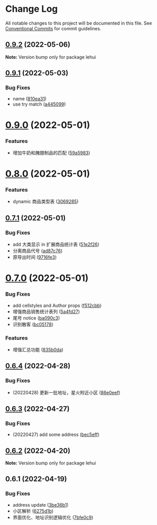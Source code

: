 # Change Log

All notable changes to this project will be documented in this file.
See [Conventional Commits](https://conventionalcommits.org) for commit guidelines.

## [0.9.2](https://github.com/snomiao/lehui/compare/lehui@0.9.1...lehui@0.9.2) (2022-05-06)

**Note:** Version bump only for package lehui





## [0.9.1](https://github.com/snomiao/lehui/compare/lehui@0.9.0...lehui@0.9.1) (2022-05-03)


### Bug Fixes

* name ([810ea31](https://github.com/snomiao/lehui/commit/810ea3164288efe22139c7a421730a9db5047001))
* use try match ([a445099](https://github.com/snomiao/lehui/commit/a4450996fcc483b3597819344b0e2a5d3b689d82))





# [0.9.0](https://github.com/snomiao/lehui/compare/lehui@0.8.0...lehui@0.9.0) (2022-05-01)


### Features

* 增加牛奶和腌腊制品的匹配 ([59a5983](https://github.com/snomiao/lehui/commit/59a59831c93895d9fc60986b7291248bc21a585a))





# [0.8.0](https://github.com/snomiao/lehui/compare/lehui@0.7.1...lehui@0.8.0) (2022-05-01)


### Features

* dynamic 商品类型表 ([3069285](https://github.com/snomiao/lehui/commit/3069285dc8f03e22897ae8a40b8eac8c82edbc28))





## [0.7.1](https://github.com/snomiao/lehui/compare/lehui@0.7.0...lehui@0.7.1) (2022-05-01)

### Bug Fixes

- add 大类显示 in 扩展商品统计表 ([51e2f26](https://github.com/snomiao/lehui/commit/51e2f2604d2e8e0bb3a495235cd283cfa6106fc3))
- 分离商品代号 ([ad87c76](https://github.com/snomiao/lehui/commit/ad87c763a9b696522dce7015cec097e1956c0328))
- 原导出时间 ([9716fe3](https://github.com/snomiao/lehui/commit/9716fe3ba169ac43b757dd5ddec46ab6f97e3cda))

# [0.7.0](https://github.com/snomiao/lehui/compare/lehui@0.6.4...lehui@0.7.0) (2022-05-01)

### Bug Fixes

- add cellstyles and Author props ([f512cbb](https://github.com/snomiao/lehui/commit/f512cbb30ca45ec72d93d7584d9dfac061e51404))
- 增强商品销售统计表列 ([5a4fd27](https://github.com/snomiao/lehui/commit/5a4fd277a13ef45eb1e6980b0474cb0d742d99fa))
- 尾号 notice ([ba090c3](https://github.com/snomiao/lehui/commit/ba090c3a74ce7c8ba05fabcdcdfd31ab8368df39))
- 识别散客 ([bc05178](https://github.com/snomiao/lehui/commit/bc0517872de00c252da6f0157eb0fab6ba3b83c2))

### Features

- 增强汇总功能 ([835b0da](https://github.com/snomiao/lehui/commit/835b0da05e1475b1982650a16cd126b118dc5464))

## [0.6.4](https://github.com/snomiao/lehui/compare/lehui@0.6.3...lehui@0.6.4) (2022-04-28)

### Bug Fixes

- (20220428) 更新一批地址，星火附近小区 ([86e0eef](https://github.com/snomiao/lehui/commit/86e0eefd7c831e0daa0621d6be9410838971cfd7))

## [0.6.3](https://github.com/snomiao/lehui/compare/lehui@0.6.2...lehui@0.6.3) (2022-04-27)

### Bug Fixes

- (20220427) add some address ([bec5eff](https://github.com/snomiao/lehui/commit/bec5effb3099dda961998a08a9327a19e4101a6b))

## [0.6.2](https://github.com/snomiao/lehui/compare/lehui@0.6.1...lehui@0.6.2) (2022-04-20)

**Note:** Version bump only for package lehui

## 0.6.1 (2022-04-19)

### Bug Fixes

- address update ([3be36b1](https://github.com/snomiao/lehui/commit/3be36b1b5ce945bc41aa2e7ea5550b10be96b89b))
- 小区解析 ([6275d1b](https://github.com/snomiao/lehui/commit/6275d1b413c51410ba9b7e208e23f6f6034fc9a6))
- 界面优化、地址识别逻辑优化 ([7bfe0c9](https://github.com/snomiao/lehui/commit/7bfe0c9ea00e28305427ac486d7ccfa10c654c22))

